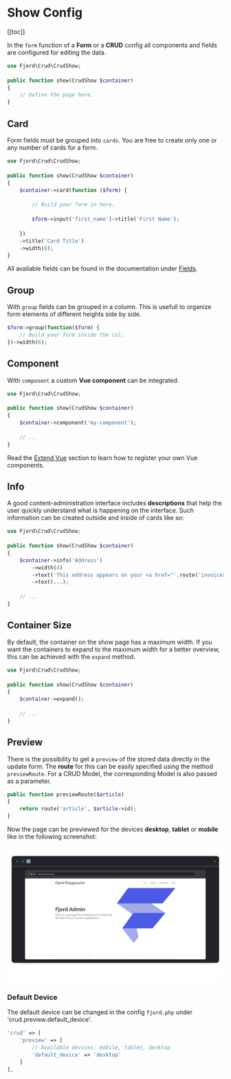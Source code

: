 # Show Config

[[toc]]

In the `form` function of a **Form** or a **CRUD** config all components and fields are configured for editing the data.

```php
use Fjord\Crud\CrudShow;

public function show(CrudShow $container)
{
    // Define the page here.
}
```

## Card

Form fields must be grouped into `cards`. You are free to create only one or any number of cards for a form.

```php
use Fjord\Crud\CrudShow;

public function show(CrudShow $container)
{
    $container->card(function ($form) {

        // Build your form in here.

        $form->input('first_name')->title('First Name');

    })
    ->title('Card Title')
    ->width(8);
}
```

All available fields can be found in the documentation under [Fields](/docs/fields/introduction.html).

## Group

With `group` fields can be grouped in a column. This is usefull to organize form elements of different heights side by side.

```php
$form->group(function($form) {
    // Build your form inside the col.
})->width(6);
```

## Component

With `component` a custom **Vue component** can be integrated.

```php
use Fjord\Crud\CrudShow;

public function show(CrudShow $container)
{
    $container->component('my-component');

    // ...
}
```

Read the [Extend Vue](/docs/basics/vue.html#bootstrap-vue) section to learn how to register your own Vue components.

## Info

A good content-administration interface includes **descriptions** that help the user quickly understand what is happening on the interface. Such information can be created outside and inside of cards like so:

```php
use Fjord\Crud\CrudShow;

public function show(CrudShow $container)
{
    $container->info('Address')
        ->width(4)
        ->text('This address appears on your <a href="'.route('invoices').'">invoices</a>.')
        ->text(...);

    // ...
}
```

## Container Size

By default, the container on the show page has a maximum width. If you want the containers to expand to the maximum width for a better overview, this can be achieved with the `expand` method.

```php
use Fjord\Crud\CrudShow;

public function show(CrudShow $container)
{
    $container->expand();

    // ...
}
```

## Preview

There is the possibility to get a `preview` of the stored data directly in the update form. The **route** for this can be easily specified using the method `previewRoute`. For a CRUD Model, the corresponding Model is also passed as a parameter.

```php
public function previewRoute($article)
{
    return route('article', $article->id);
}
```

Now the page can be previewed for the devices **desktop**, **tablet** or **mobile** like in the following screenshot:

![Fjord Crud Preview](./preview.png 'Fjord Crud Preview')

### Default Device

The default device can be changed in the config `fjord.php` under 'crud.preview.default_device'.

```php
'crud' => [
    'preview' => [
        // Available devices: mobile, tablet, desktop
        'default_device' => 'desktop'
    ]
],
```
